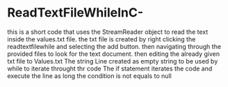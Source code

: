 # ReadTextFileWhileInC-
this is a short code that uses the StreamReader object to read the text inside the values.txt file.
the txt file is created by right clicking the readtextfilewhile and selecting the add button. then navigating through the provided files to look for the text document. then editing the already given txt file to Values.txt
The string Line created as empty string to be used by while to iterate throught thr code
The if statement iterates the code and execute the line as long the condition is not equals to null

